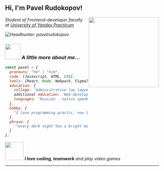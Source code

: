 <h2> Hi, I'm Pavel Rudokopov!</h2>
<img align='right' src="https://cs9.pikabu.ru/images/big_size_comm_an/2016-10_3/1476469929152241585.gif" width="230">
<p><em>Student of Frontend-developer faculty at <a href="https://practicum.yandex.ru/">University of Yandex Practicum</a>

![Headhunter: pavelrudokopov](https://lesprominform.ru/media/jarticles_preview/tmb/00022810--w100.png)

### <img src="https://media.giphy.com/media/VgCDAzcKvsR6OM0uWg/giphy.gif" width="50"> A little more about me...

```javascript
const pavel = {
  pronouns: "he" | "him",
  code: [Javascript, HTML, CSS],
  tools: [React, Node, Webpack, Figma],
  education: {
    college: 'Administrative law lawyer',
    additional education: 'Web-developer courses of Yandex Practicum',
    languages: 'Russian - native speaker, English - B1'
  },
  hobby: {
    "I love programming practic, now i learning TypeScript and React, write site for my GF on React"
  },
  phrase: {
    '"every dark night has a bright morning" (c) Tupac Shakur'
  }
};
```

<img src="https://media.giphy.com/media/LnQjpWaON8nhr21vNW/giphy.gif" width="60"> <em><b>I love coding, teamwork</b> and play video games</em>

---
